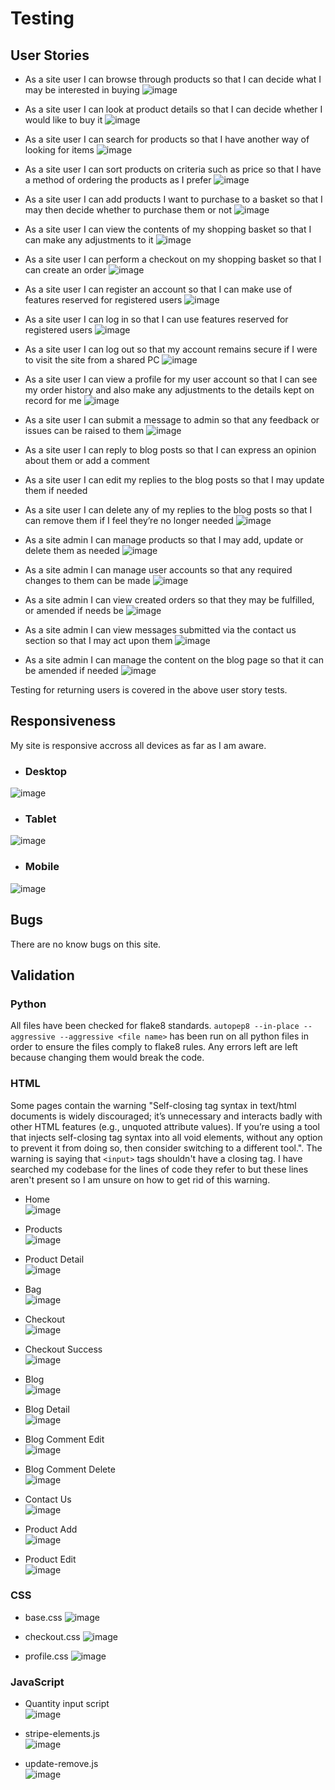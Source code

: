 # Testing

## User Stories 

* As a site user I can browse through products so that I can decide what I may be interested in buying
![image](media/readme_screenshots/products.png)

* As a site user I can look at product details so that I can decide whether I would like to buy it
![image](media/readme_screenshots/product_detail.png)

* As a site user I can search for products so that I have another way of looking for items
![image](media/readme_screenshots/header.png)

* As a site user I can sort products on criteria such as price so that I have a method of ordering the products as I prefer
![image](media/readme_screenshots/sort_price.png)

* As a site user I can add products I want to purchase to a basket so that I may then decide whether to purchase them or not
![image](media/readme_screenshots/added_to_bag.png)

* As a site user I can view the contents of my shopping basket so that I can make any adjustments to it
![image](media/readme_screenshots/shopping_bag.png)

* As a site user I can perform a checkout on my shopping basket so that I can create an order
![image](media/readme_screenshots/checkout.png)

* As a site user I can register an account so that I can make use of features reserved for registered users
![image](media/readme_screenshots/signup.png)

* As a site user I can log in so that I can use features reserved for registered users
![image](media/readme_screenshots/signin.png)

* As a site user I can log out so that my account remains secure if I were to visit the site from a shared PC
![image](media/readme_screenshots/signout.png)

* As a site user I can view a profile for my user account so that I can see my order history and also make any adjustments to the details kept on record for me
![image](media/readme_screenshots/profile.png)

* As a site user I can submit a message to admin so that any feedback or issues can be raised to them
![image](media/readme_screenshots/contact_us.png)

* As a site user I can reply to blog posts so that I can express an opinion about them or add a comment
* As a site user I can edit my replies to the blog posts so that I may update them if needed
* As a site user I can delete any of my replies to the blog posts so that I can remove them if I feel they’re no longer needed
![image](media/readme_screenshots/blog_comment.png)

* As a site admin I can manage products so that I may add, update or delete them as needed
![image](media/readme_screenshots/admin_edit_products.png)

* As a site admin I can manage user accounts so that any required changes to them can be made
![image](media/readme_screenshots/user_accounts.png)

* As a site admin I can view created orders so that they may be fulfilled, or amended if needs be
![image](media/readme_screenshots/admin_orders.png)

* As a site admin I can view messages submitted via the contact us section so that I may act upon them
![image](media/readme_screenshots/admin_view_messages.png)

* As a site admin I can manage the content on the blog page so that it can be amended if needed
![image](media/readme_screenshots/admin_blog.png)

Testing for returning users is covered in the above user story tests.

## Responsiveness

My site is responsive accross all devices as far as I am aware.

- ### Desktop

![image](media/testing_screenshots/desktop_responsive.jpg)

- ### Tablet

![image](media/testing_screenshots/ipad_responsive.png)

- ### Mobile

![image](media/testing_screenshots/iphone_responsive.png)

## Bugs

There are no know bugs on this site.

## Validation

### Python

All files have been checked for flake8 standards. `autopep8 --in-place --aggressive --aggressive <file name>` has been run on all python files in order to ensure the files comply to flake8 rules. Any errors left are left because changing them would break the code.

### HTML

Some pages contain the warning "Self-closing tag syntax in text/html documents is widely discouraged; it’s unnecessary and interacts badly with other HTML features (e.g., unquoted attribute values). If you’re using a tool that injects self-closing tag syntax into all void elements, without any option to prevent it from doing so, then consider switching to a different tool.". The warning is saying that `<input>` tags shouldn't have a closing tag. I have searched my codebase for the lines of code they refer to but these lines aren't present so I am unsure on how to get rid of this warning.

* Home <br>
![image](media/testing_screenshots/home_html_val.png)

* Products <br>
![image](media/testing_screenshots/products_html_val.png)

* Product Detail <br>
![image](media/testing_screenshots/product_detail_html_val.png)

* Bag <br>
![image](media/testing_screenshots/bag_html_val.png)

* Checkout <br>
![image](media/testing_screenshots/checkout_html_val.png)

* Checkout Success <br>
![image](media/testing_screenshots/checkout_success_html_val.png)

* Blog <br>
![image](media/testing_screenshots/blog_html_val.png)

* Blog Detail <br>
![image](media/testing_screenshots/blog_detail_html_val.png)

* Blog Comment Edit <br>
![image](media/testing_screenshots/blog_edit_html_val.png)

* Blog Comment Delete <br>
![image](media/testing_screenshots/blog_comment_delete_html_val.png)

* Contact Us <br>
![image](media/testing_screenshots/contact_html_val.png)

* Product Add <br>
![image](media/testing_screenshots/product_add_html_val.png)

* Product Edit <br>
![image](media/testing_screenshots/product_edit_html_val.png)

### CSS

* base.css
![image](media/testing_screenshots/base_css_val.png)

* checkout.css
![image](media/testing_screenshots/checkout_css_val.png)

* profile.css
![image](media/testing_screenshots/profile_css_val.png)

### JavaScript

* Quantity input script <br>
![image](media/testing_screenshots/quantity_input_js_val.png)

* stripe-elements.js <br>
![image](media/testing_screenshots/stripe_element_js_val.png)

* update-remove.js <br>
![image](media/testing_screenshots/base_html_script.png)
